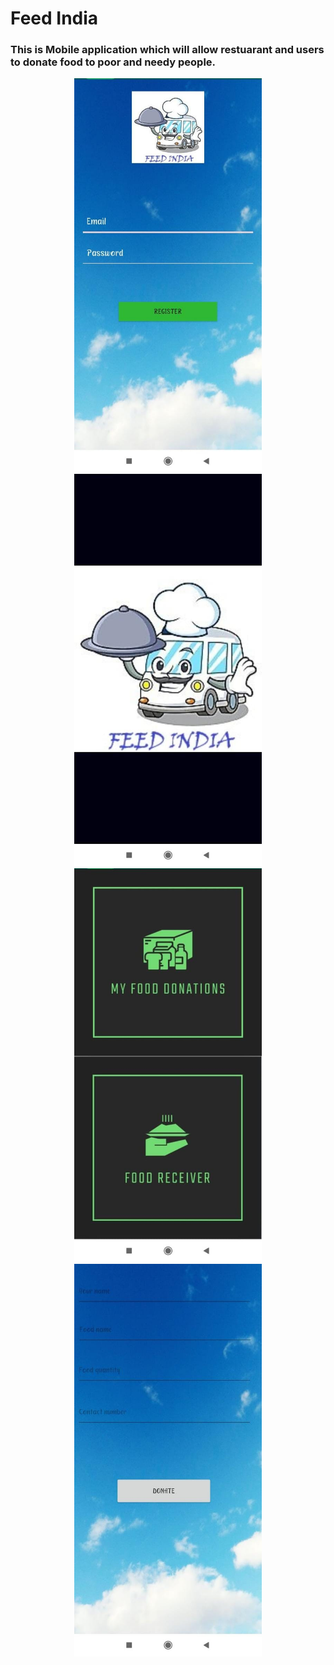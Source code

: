 # Feed India
### This is Mobile application which will allow restuarant and users to donate food to poor and needy people.
<div align="center">
<img src="https://github.com/Shruthirao04/FeedIndia/blob/master/Screenshots%202/1.jpeg" width="300px"/>
<img src="https://github.com/Shruthirao04/FeedIndia/blob/master/Screenshots%202/2.jpeg" width="300px"/>
<img src="https://github.com/Shruthirao04/FeedIndia/blob/master/Screenshots%202/3.jpeg" width="300px"/>
<img src="https://github.com/Shruthirao04/FeedIndia/blob/master/Screenshots%202/4.jpeg" width="300px"/>
</div>
